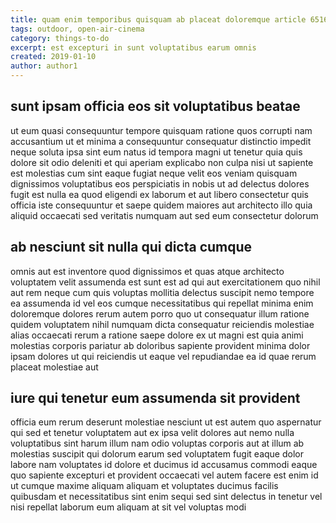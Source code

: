 ```yaml
---
title: quam enim temporibus quisquam ab placeat doloremque article 6516
tags: outdoor, open-air-cinema
category: things-to-do
excerpt: est excepturi in sunt voluptatibus earum omnis
created: 2019-01-10
author: author1
---
```


## sunt ipsam officia eos sit voluptatibus beatae

ut eum quasi consequuntur tempore quisquam ratione quos corrupti nam accusantium ut et minima a consequuntur consequatur distinctio impedit neque soluta ipsa sint eum natus id tempora magni ut tenetur quia quis dolore sit odio deleniti et qui aperiam explicabo non culpa nisi ut sapiente est molestias cum sint eaque fugiat neque velit eos veniam quisquam dignissimos voluptatibus eos perspiciatis in nobis ut ad delectus dolores fugit est nulla ea quod eligendi ex laborum et aut libero consectetur quis officia iste consequuntur et saepe quidem maiores aut architecto illo quia aliquid occaecati sed veritatis numquam aut sed eum consectetur dolorum

## ab nesciunt sit nulla qui dicta cumque

omnis aut est inventore quod dignissimos et quas atque architecto voluptatem velit assumenda est sunt est ad qui aut exercitationem quo nihil aut rem neque cum quis voluptas mollitia delectus suscipit nemo tempore ea assumenda id vel eos cumque necessitatibus qui repellat minima enim doloremque dolores rerum autem porro quo ut consequatur illum ratione quidem voluptatem nihil numquam dicta consequatur reiciendis molestiae alias occaecati rerum a ratione saepe dolore ex ut magni est quia animi molestias corporis pariatur ab doloribus sapiente provident minima dolor ipsam dolores ut qui reiciendis ut eaque vel repudiandae ea id quae rerum placeat molestiae aut

## iure qui tenetur eum assumenda sit provident

officia eum rerum deserunt molestiae nesciunt ut est autem quo aspernatur qui sed et tenetur voluptatem aut ex ipsa velit dolores aut nemo nulla voluptatibus sint harum illum nam odio voluptas corporis aut at illum ab molestias suscipit qui dolorum earum sed voluptatem fugit eaque dolor labore nam voluptates id dolore et ducimus id accusamus commodi eaque quo sapiente excepturi et provident occaecati vel autem facere est enim id ut cumque maxime aliquam aliquam et voluptates ducimus facilis quibusdam et necessitatibus sint enim sequi sed sint delectus in tenetur vel nisi repellat laborum eum aliquam at sit vel voluptas modi
